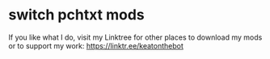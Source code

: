 # switch pchtxt mods
 
If you like what I do, visit my Linktree for other places to download my mods or to support my work: https://linktr.ee/keatonthebot